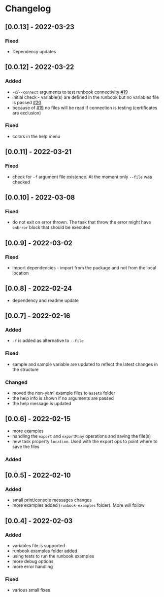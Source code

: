 # Changelog

## [0.0.13] - 2022-03-23

### Fixed

- Dependency updates

## [0.0.12] - 2022-03-22

### Added

- `-c`/`--connect` arguments to test runbook connectivity [#19](https://github.com/Informatiqal/automatiqal-cli/issues/19)
- initial check - variable(s) are defined in the runbook but no variables file is passed [#20](https://github.com/Informatiqal/automatiqal-cli/issues/20)
- because of [#19](https://github.com/Informatiqal/automatiqal-cli/issues/19) no files will be read if connection is testing (certificates are exclusion)

### Fixed

- colors in the help menu

## [0.0.11] - 2022-03-21

### Fixed

- check for `-f` argument file existence. At the moment only `--file` was checked

## [0.0.10] - 2022-03-08

### Fixed

- do not exit on error thrown. The task that throw the error might have `onError` block that should be executed

## [0.0.9] - 2022-03-02

### Fixed

- import dependencies - import from the package and not from the local location

## [0.0.8] - 2022-02-24

- dependency and readme update

## [0.0.7] - 2022-02-16

### Added

- `-f` is added as alternative to `--file`

### Fixed

- sample and sample variable are updated to reflect the latest changes in the structure

### Changed

- moved the non-yaml example files to `assets` folder
- the help info is shown if no arguments are passed
- the help message is updated

## [0.0.6] - 2022-02-15

- more examples
- handling the `export` and `exportMany` operations and saving the file(s)
- new task property `location`. Used with the export ops to point where to save the files

### Added

## [0.0.5] - 2022-02-10

### Added

- small print/console messages changes
- more examples added (`runbook-examples` folder). More will follow

## [0.0.4] - 2022-02-03

### Added

- variables file is supported
- runbook examples folder added
- using tests to run the runbook examples
- more debug options
- more error handling

### Fixed

- various small fixes
